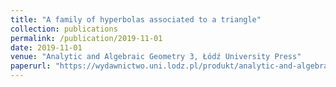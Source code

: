 ```yaml
---
title: "A family of hyperbolas associated to a triangle"
collection: publications
permalink: /publication/2019-11-01
date: 2019-11-01
venue: "Analytic and Algebraic Geometry 3, Łódź University Press"
paperurl: "https://wydawnictwo.uni.lodz.pl/produkt/analytic-and-algebraic-geometry-3/"
---
```


<!-- [Download paper here](https://wydawnictwo.uni.lodz.pl/produkt/analytic-and-algebraic-geometry-3/) -->
